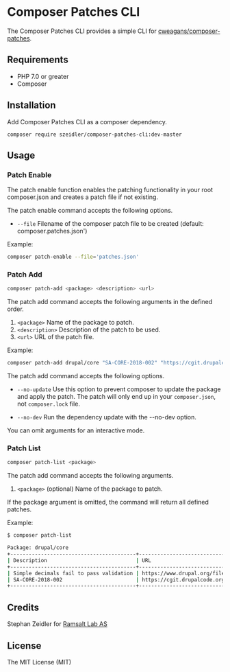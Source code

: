 # Composer Patches CLI

The Composer Patches CLI provides a simple CLI for [cweagans/composer-patches](https://github.com/cweagans/composer-patches).

## Requirements

* PHP 7.0 or greater
* Composer

## Installation

Add Composer Patches CLI as a composer dependency.

`composer require szeidler/composer-patches-cli:dev-master`

## Usage

### Patch Enable

The patch enable function enables the patching functionality in your root composer.json and creates a patch file if not existing.

The patch enable command accepts the following options.

* `--file` Filename of the composer patch file to be created (default: composer.patches.json')

Example: 

```sh
composer patch-enable --file='patches.json'  
```

### Patch Add

```sh
composer patch-add <package> <description> <url> 
```

The patch add command accepts the following arguments in the defined order.

1. `<package>` Name of the package to patch.
2. `<description>` Description of the patch to be used.
3. `<url>` URL of the patch file.

Example:

```sh
composer patch-add drupal/core "SA-CORE-2018-002" "https://cgit.drupalcode.org/drupal/rawdiff/?h=8.5.x&id=5ac8738fa69df34a0635f0907d661b509ff9a28f"
```

The patch add command accepts the following options.

* `--no-update` Use this option to prevent composer to update the package and apply the patch. The patch will only end
up in your `composer.json`, not `composer.lock` file.

* `--no-dev` Run the dependency update with the --no-dev option.

You can omit arguments for an interactive mode.

### Patch List

```sh
composer patch-list <package>
```

The patch add command accepts the following arguments.

1. `<package>` (optional) Name of the package to patch.

If the package argument is omitted, the command will return all defined patches.


Example:

```sh
$ composer patch-list            

Package: drupal/core
+-----------------------------------------+-------------------------------------------------------------------------------------------------+
| Description                             | URL                                                                                             |
+-----------------------------------------+-------------------------------------------------------------------------------------------------+
| Simple decimals fail to pass validation | https://www.drupal.org/files/issues/2018-04-23/drupal_2230909_113.patch                         |
| SA-CORE-2018-002                        | https://cgit.drupalcode.org/drupal/rawdiff/?h=8.5.x&id=5ac8738fa69df34a0635f0907d661b509ff9a28f |
+-----------------------------------------+-------------------------------------------------------------------------------------------------+
```

## Credits

Stephan Zeidler for [Ramsalt Lab AS](https://ramsalt.com)

## License

The MIT License (MIT)
